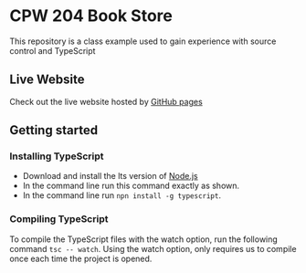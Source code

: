 # CPW 204 Book Store
This repository is a class example used to gain experience with source control and TypeScript

## Live Website
Check out the live website hosted by [GitHub pages](https://jovanniramirez.github.io/CPW204Bookstore/)

## Getting started

### Installing TypeScript
- Download and install the lts version of [Node.js](https://nodejs.org/en/download/)
- In the command line run this command exactly as shown.
- In the command line run `npn install -g typescript`. 

### Compiling TypeScript
To compile the TypeScript files with the watch option, run the following command `tsc -- watch`. Using the watch option, only requires us to compile once each time the project is opened.
